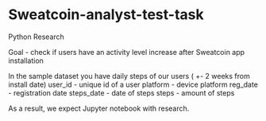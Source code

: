# Sweatcoin-analyst-test-task
Python Research 

Goal - check if users have an activity level increase after Sweatcoin app installation

In the sample dataset you have daily steps of our users ( +- 2 weeks from install date)
user_id - unique id of a user
platform - device platform
reg_date - registration date
steps_date - date of steps
steps - amount of steps

As a result, we expect Jupyter notebook with research.

